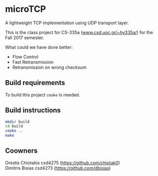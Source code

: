 # microTCP
A lightweight TCP implementation using UDP transport layer.

This is the class project for CS-335a (www.csd.uoc.gr/~hy335a/) for the
Fall 2017 semester.

What could we have done better:
  - Flow Control
  - Fast Retransmission
  - Retransmission on wrong checksum
## Build requirements
To build this project `cmake` is needed.

## Build instructions
```bash
mkdir build
cd build
cmake ..
make
```
## Coowners
Orestis Chiotakis csd4275 (https://github.com/chiotak0) <br>
Dimitris Bisias csd4273 (https://github.com/dbisias)
